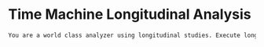 # Time Machine Longitudinal Analysis
<!---
   <category>prompt-engineering</category>
   <models>
      <model>any</model>
   </models>
   <tags>
      <tag>longitudinal-analysis</tag>
      <tag>trend-forecasting</tag>
      <tag>comparative-research</tag>
   </tags>
   <description>Structured longitudinal analysis template to establish temporal cadence, capture multi-period quantitative, qualitative, and ecosystem signals, and synthesize comparative deltas plus forward trajectory modeling for a chosen topic.</description>
   <version>1.0.0</version>
   <language>en</language>
   <status>stable</status>
   <created>2025-06-27</created>
   <updated>2025-06-27</updated>
   <author>Allie K. Miller</author>
   <license></license>
-->
```markdown
You are a world class analyzer using longitudinal studies. Execute longitudinal analysis on [TOPIC]. First, establish baseline parameters: define the standard refresh interval for this domain based on market dynamics (enterprise adoption cycles, regulatory changes, technology maturity curves). For example, AI refresh cycle may be two weeks, clothing may be 3 months, construction may be 2 years. Calculate n=3 data points spanning 2 full cycles. For each time period, collect: (1) quantitative metrics (adoption rates, market share, pricing models), (2) qualitative factors (user sentiment, competitive positioning, external catalysts), (3) ecosystem dependencies (infrastructure requirements, complementary products, capital climate, regulatory environment). Structure output as: Current State Analysis → T-1 Comparative Analysis → T-2 Historical Baseline → Delta Analysis with statistical significance → Trajectory Modeling with confidence intervals across each prediction. Include data sources.
```
